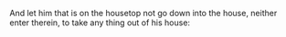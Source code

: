 And let him that is on the housetop not go down into the house, neither enter therein, to take any thing out of his house:
